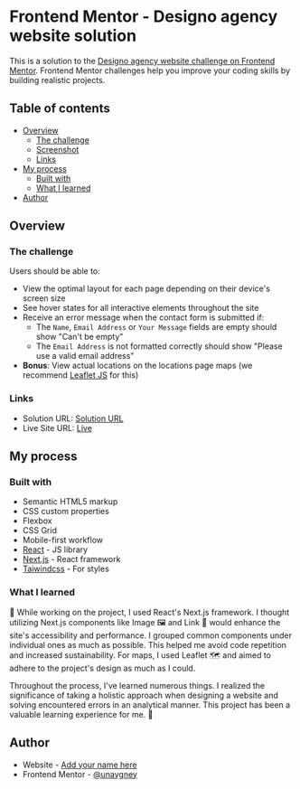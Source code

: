 # Frontend Mentor - Designo agency website solution

This is a solution to the [Designo agency website challenge on Frontend Mentor](https://www.frontendmentor.io/challenges/designo-multipage-website-G48K6rfUT). Frontend Mentor challenges help you improve your coding skills by building realistic projects.

## Table of contents

- [Overview](#overview)
  - [The challenge](#the-challenge)
  - [Screenshot](#screenshot)
  - [Links](#links)
- [My process](#my-process)
  - [Built with](#built-with)
  - [What I learned](#what-i-learned)
- [Author](#author)

## Overview

### The challenge

Users should be able to:

- View the optimal layout for each page depending on their device's screen size
- See hover states for all interactive elements throughout the site
- Receive an error message when the contact form is submitted if:
  - The `Name`, `Email Address` or `Your Message` fields are empty should show "Can't be empty"
  - The `Email Address` is not formatted correctly should show "Please use a valid email address"
- **Bonus**: View actual locations on the locations page maps (we recommend [Leaflet JS](https://leafletjs.com/) for this)

### Links

- Solution URL: [Solution URL]()
- Live Site URL: [Live](https://frontend-mentor-challanges-bez5.vercel.app/)

## My process

### Built with

- Semantic HTML5 markup
- CSS custom properties
- Flexbox
- CSS Grid
- Mobile-first workflow
- [React](https://reactjs.org/) - JS library
- [Next.js](https://nextjs.org/) - React framework
- [Taiwindcss](https://tailwindcss.com) - For styles

### What I learned

🚀 While working on the project, I used React's Next.js framework. I thought utilizing Next.js components like Image 🖼️ and Link 🔗 would enhance the site's accessibility and performance. I grouped common components under individual ones as much as possible. This helped me avoid code repetition and increased sustainability. For maps, I used Leaflet 🗺️ and aimed to adhere to the project's design as much as I could.

Throughout the process, I've learned numerous things. I realized the significance of taking a holistic approach when designing a website and solving encountered errors in an analytical manner. This project has been a valuable learning experience for me. 🌟

## Author

- Website - [Add your name here](https://guneyunay.com)
- Frontend Mentor - [@unaygney](https://www.frontendmentor.io/profile/unaygney)
